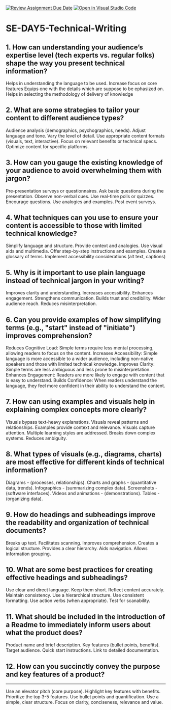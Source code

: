 [![Review Assignment Due Date](https://classroom.github.com/assets/deadline-readme-button-22041afd0340ce965d47ae6ef1cefeee28c7c493a6346c4f15d667ab976d596c.svg)](https://classroom.github.com/a/zsAR-pyY)
[![Open in Visual Studio Code](https://classroom.github.com/assets/open-in-vscode-2e0aaae1b6195c2367325f4f02e2d04e9abb55f0b24a779b69b11b9e10269abc.svg)](https://classroom.github.com/online_ide?assignment_repo_id=18512118&assignment_repo_type=AssignmentRepo)
# SE-DAY5-Technical-Writing
## 1. How can understanding your audience’s expertise level (tech experts vs. regular folks) shape the way you present technical information?
Helps in understanding the language to be used.
Increase focus on core features
Equips one with the details which are suppose to be ephasized on.
Helps in selecting the methodology of delivery of knowledge
## 2. What are some strategies to tailor your content to different audience types?
Audience analysis (demographics, psychographics, needs).
Adjust language and tone.
Vary the level of detail.
Use appropriate content formats (visuals, text, interactive).
Focus on relevant benefits or technical specs.
Optimize content for specific platforms.
## 3. How can you gauge the existing knowledge of your audience to avoid overwhelming them with jargon?
Pre-presentation surveys or questionnaires.
Ask basic questions during the presentation.
Observe non-verbal cues.
Use real-time polls or quizzes.
Encourage questions.
Use analogies and examples.
Post event surveys.
## 4. What techniques can you use to ensure your content is accessible to those with limited technical knowledge?
Simplify language and structure.
Provide context and analogies.
Use visual aids and multimedia.
Offer step-by-step instructions and examples.
Create a glossary of terms.
Implement accessibility considerations (alt text, captions)
## 5. Why is it important to use plain language instead of technical jargon in your writing?
Improves clarity and understanding.
Increases accessibility.
Enhances engagement.
Strengthens communication.
Builds trust and credibility.
Wider audience reach.
Reduces misinterpretation.
## 6. Can you provide examples of how simplifying terms (e.g., "start" instead of "initiate") improves comprehension?
Reduces Cognitive Load: Simple terms require less mental processing, allowing readers to focus on the content.
Increases Accessibility: Simple language is more accessible to a wider audience, including non-native speakers and those with limited technical knowledge.
Improves Clarity: Simple terms are less ambiguous and less prone to misinterpretation.
Enhances Engagement: Readers are more likely to engage with content that is easy to understand.
Builds Confidence: When readers understand the language, they feel more confident in their ability to understand the content.
## 7. How can using examples and visuals help in explaining complex concepts more clearly?
Visuals bypass text-heavy explanations.
Visuals reveal patterns and relationships.
Examples provide context and relevance.
Visuals capture attention.
Multiple learning styles are addressed.
Breaks down complex systems.
Reduces ambiguity.
## 8. What types of visuals (e.g., diagrams, charts) are most effective for different kinds of technical information?
Diagrams -  (processes, relationships).
Charts and graphs - (quantitative data, trends).
Infographics - (summarizing complex data).
Screenshots - (software interfaces).
Videos and animations - (demonstrations).
Tables - (organizing data).
## 9. How do headings and subheadings improve the readability and organization of technical documents?
Breaks up text.
Facilitates scanning.
Improves comprehension.
Creates a logical structure.
Provides a clear hierarchy.
Aids navigation.
Allows information grouping.
## 10. What are some best practices for creating effective headings and subheadings?
Use clear and direct language.
Keep them short.
Reflect content accurately.
Maintain consistency.
Use a hierarchical structure.
Use consistent formatting.
Use action verbs (when appropriate).
Test for scanability.
## 11. What should be included in the introduction of a Readme to immediately inform users about what the product does?
Product name and brief description.
Key features (bullet points, benefits).
Target audience.
Quick start instructions.
Link to detailed documentation.
## 12. How can you succinctly convey the purpose and key features of a product?
---
Use an elevator pitch (core purpose).
Highlight key features with benefits.
Prioritize the top 3-5 features.
Use bullet points and quantification.
Use a simple, clear structure.
Focus on clarity, conciseness, relevance and value.
